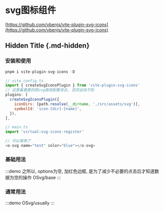# svg图标组件

[https://github.com/vbenjs/vite-plugin-svg-icons](https://github.com/vbenjs/vite-plugin-svg-icons)

## Hidden Title {.md-hidden}

### 安装和使用

```js
pnpm i vite-plugin-svg-icons -D

// vite.config.ts
import { createSvgIconsPlugin } from 'vite-plugin-svg-icons'
// 这里最重要的把svg路径配置进去, 否则会找不到
plugins: [
  createSvgIconsPlugin({
    iconDirs: [path.resolve(__dirname, './src/assets/svg')],
    symbolId: 'icon-[dir]-[name]',
  }),
],

// main.ts
import 'virtual:svg-icons-register'

// 可以使用了
<o-svg name="test" color="blue"></o-svg> 
```

### 基础用法

:::demo 之所以, options为空, 加红色边框, 是为了减少不必要的点击后才知道数据为空的操作
OSvg/base
:::

### 通常用法

:::demo
OSvg/usually
:::
